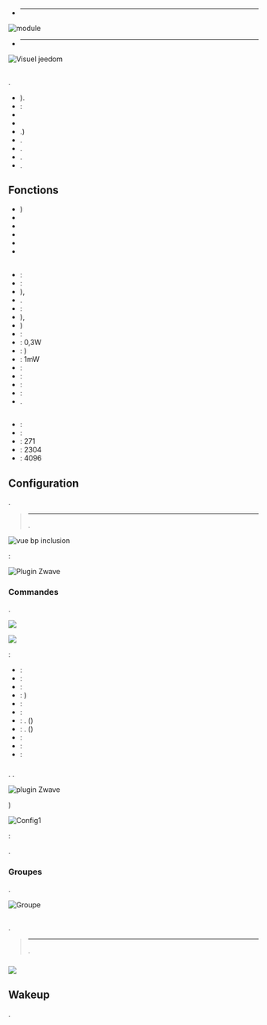 # 

-   ****

![module](images/fibaro.fgrgb101/module.jpg)

-   ****

![Visuel jeedom](images/fibaro.fgrgb101/Visuel_jeedom.png)

## 

.

-   ).
-    :
-   
-   
-   .)
-   .
-   .
-   .
-   .

## Fonctions

-   )
-   
-   
-   
-   
-   

## 

-    : 
-    :
-   ),
-   . 
-    :
-   ),
-   )
-    : 
-    : 0,3W
-    : )
-    : 1mW
-    : 
-    : 
-    : 
-    : 
-   .

## 

-    : 
-    : 
-    : 271
-    : 2304
-    : 4096

## Configuration

 [](https://doc.jeedom.com/es_ES/plugins/automation%20protocol/openzwave/).

> ****
>
> .

![vue bp inclusion](images/fibaro.fgrgb101/vue_bp_inclusion.png)

 :

![Plugin Zwave](images/fibaro.fgrgb101/configuration.png)

### Commandes

.

![](images/fibaro.fgrgb101/commande_1.png)

![](images/fibaro.fgrgb101/commande_2.png)

 :

-    : 
-    : 
-    : 
-    : )
-    : 
-    : 
-    : . ()
-    : . ()
-    : 
-    : 
-    : 



### 

. .

![ plugin Zwave](images/plugin/bouton_configuration.jpg)

)

![Config1](images/fibaro.fgrgb101/parametres.png)

 :

.

### Groupes

.

![Groupe](images/fibaro.fgrgb101/groupes.png)

## 

### 

.

> ****
>
> .

### 

![](images/fibaro.fgrgb101/Visuel_alternatif.png)

## Wakeup

.
